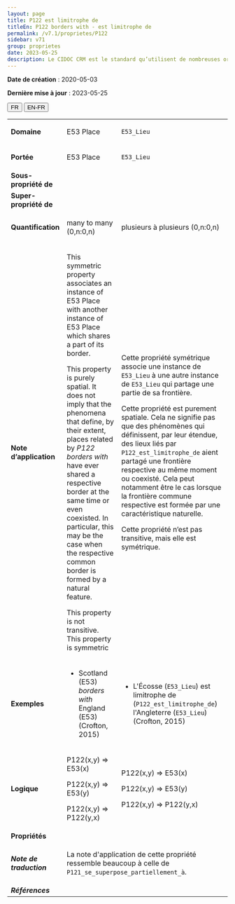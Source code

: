 ```yaml
---
layout: page
title: P122 est limitrophe de
titleEn: P122 borders with - est limitrophe de
permalink: /v7.1/proprietes/P122
sidebar: v71
group: proprietes
date: 2023-05-25
description: Le CIDOC CRM est le standard qu’utilisent de nombreuses organisations pour l’échange et l’intégration de jeux de données et de spécifications patrimoniales. Il est développé et maintenu à jour exclusivement en anglais par le CRM SIG, un sous-groupe du Conseil international des musées (ICOM). Ceci est une traduction officielle en français développée par la Traduction en français du CIDOC CRM, une initiative qui offre une version française à jour et accessible ouvertement et gratuitement du standard CIDOC CRM et en démocratise l'usage dans la communauté patrimoniale francophone. ------------ The CIDOC CRM is the standard used by many heritage organizations for the exchange and integration of museum collection datasets and specifications. It is developed and maintained exclusively in English by the CRM SIG, a subgroup of the International Council of Museums (ICOM). This is an official translation developed by the Traduction en français du CIDOC CRM, an initiative offering an open, up-to-date, and free French version of the CIDOC CRM standard, and democratizing its use in the francophone heritage community.
---
```


**Date de création** : 2020-05-03

**Dernière mise à jour** : 2023-05-25

<div class="lang-buttons">
 <button id="fr" class="activate">FR</button>
 <button id="en-fr">EN-FR</button>
</div>

<table>
<tbody>
<tr>
<td><strong>Domaine</strong></td>
<td class="en">
<p>E53 Place</p>
</td>
<td>
<p><code class="language-plaintext highlighter-rouge">E53_Lieu</code></p>
</td>
</tr>
<tr>
<td><strong>Portée</strong></td>
<td class="en">
<p>E53 Place</p>
</td>
<td>
<p><code class="language-plaintext highlighter-rouge">E53_Lieu</code></p>
</td>
</tr>
<tr>
<td><strong>Sous-propriété de</strong></td>
<td class="en">
</td>
<td>
</td>
</tr>
<tr>
<td><strong>Super-propriété de</strong></td>
<td class="en">
</td>
<td>
</td>
</tr>
<tr>
<td><strong>Quantification</strong></td>
<td class="en">
<p>many to many (0,n:0,n)</p>
</td>
<td>
<p>plusieurs à plusieurs (0,n:0,n)</p>
</td>
</tr>
<tr>
<td><strong>Note d’application</strong></td>
<td class="en">
<p>This symmetric property associates an instance of E53 Place with another instance of E53 Place which shares a part of its border.</p>
<p>This property is purely spatial. It does not imply that the phenomena that define, by their extent, places related by <em>P122 borders with</em> have ever shared a respective border at the same time or even coexisted. In particular, this may be the case when the respective common border is formed by a natural feature.</p>
<p>This property is not transitive. This property is symmetric</p>
</td>
<td>
<p>Cette propriété symétrique associe une instance de <code class="language-plaintext highlighter-rouge">E53_Lieu</code> à une autre instance de <code class="language-plaintext highlighter-rouge">E53_Lieu</code> qui partage une partie de sa frontière.</p>
<p>Cette propriété est purement spatiale. Cela ne signifie pas que des phénomènes qui définissent, par leur étendue, des lieux liés par <code class="language-plaintext highlighter-rouge">P122_est_limitrophe_de</code> aient partagé une frontière respective au même moment ou coexisté. Cela peut notamment être le cas lorsque la frontière commune respective est formée par une caractéristique naturelle.</p>
<p>Cette propriété n’est pas transitive, mais elle est symétrique.</p>
</td>
</tr>
<tr>
<td><strong>Exemples</strong></td>
<td class="en">
<ul>
<li><p>Scotland (E53) <em>borders with</em> England (E53) (Crofton, 2015)</p>
</li>
</ul>
</td>
<td>
<ul>
<li><p>L'Écosse (<code class="language-plaintext highlighter-rouge">E53_Lieu</code>) est limitrophe de (<code class="language-plaintext highlighter-rouge">P122_est_limitrophe_de</code>) l'Angleterre (<code class="language-plaintext highlighter-rouge">E53_Lieu</code>) (Crofton, 2015) </p>
</li>
</ul>
</td>
</tr>
<tr>
<td><strong>Logique</strong></td>
<td class="en">
<p>P122(x,y) ⇒ E53(x)</p>
<p>P122(x,y) ⇒ E53(y)</p>
<p>P122(x,y) ⇒ P122(y,x) </p>
</td>
<td>
<p>P122(x,y) ⇒ E53(x)</p>
<p>P122(x,y) ⇒ E53(y)</p>
<p>P122(x,y) ⇒ P122(y,x) </p>
</td>
</tr>
<tr>
<td><strong>Propriétés</strong></td>
<td class="en">
</td>
<td>
</td>
</tr>
<tr>
<td><strong><em>Note de traduction</em></strong></td>
<td colspan="2">
<p>La note d'application de cette propriété ressemble beaucoup à celle de <code class="language-plaintext highlighter-rouge">P121_se_superpose_partiellement_à</code>.</p>
</td>
</tr>
<tr>
<td><strong><em>Références</em></strong></td>
<td colspan="2">
</td>
</tr>
</tbody>
</table>
